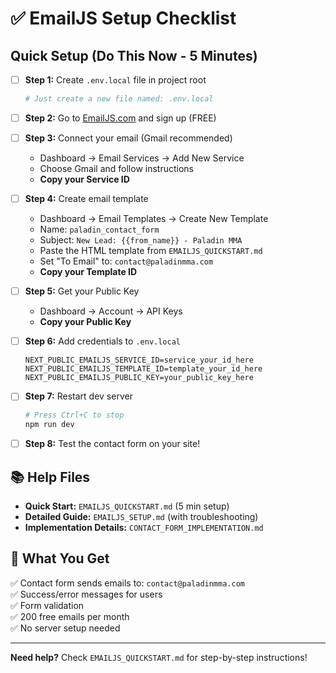 # ✅ EmailJS Setup Checklist

## Quick Setup (Do This Now - 5 Minutes)

- [ ] **Step 1:** Create `.env.local` file in project root
  ```bash
  # Just create a new file named: .env.local
  ```

- [ ] **Step 2:** Go to [EmailJS.com](https://www.emailjs.com/) and sign up (FREE)

- [ ] **Step 3:** Connect your email (Gmail recommended)
  - Dashboard → Email Services → Add New Service
  - Choose Gmail and follow instructions
  - **Copy your Service ID**

- [ ] **Step 4:** Create email template
  - Dashboard → Email Templates → Create New Template
  - Name: `paladin_contact_form`
  - Subject: `New Lead: {{from_name}} - Paladin MMA`
  - Paste the HTML template from `EMAILJS_QUICKSTART.md`
  - Set "To Email" to: `contact@paladinmma.com`
  - **Copy your Template ID**

- [ ] **Step 5:** Get your Public Key
  - Dashboard → Account → API Keys
  - **Copy your Public Key**

- [ ] **Step 6:** Add credentials to `.env.local`
  ```env
  NEXT_PUBLIC_EMAILJS_SERVICE_ID=service_your_id_here
  NEXT_PUBLIC_EMAILJS_TEMPLATE_ID=template_your_id_here
  NEXT_PUBLIC_EMAILJS_PUBLIC_KEY=your_public_key_here
  ```

- [ ] **Step 7:** Restart dev server
  ```bash
  # Press Ctrl+C to stop
  npm run dev
  ```

- [ ] **Step 8:** Test the contact form on your site!

## 📚 Help Files

- **Quick Start:** `EMAILJS_QUICKSTART.md` (5 min setup)
- **Detailed Guide:** `EMAILJS_SETUP.md` (with troubleshooting)
- **Implementation Details:** `CONTACT_FORM_IMPLEMENTATION.md`

## 🎯 What You Get

✅ Contact form sends emails to: `contact@paladinmma.com`  
✅ Success/error messages for users  
✅ Form validation  
✅ 200 free emails per month  
✅ No server setup needed  

---

**Need help?** Check `EMAILJS_QUICKSTART.md` for step-by-step instructions!

